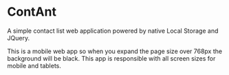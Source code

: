 # ContAnt
A simple contact list web application powered by native Local Storage and JQuery.

This is a mobile web app so when you expand the page size over 768px the background will be black.
This app is responsible with all screen sizes for mobile and tablets.
